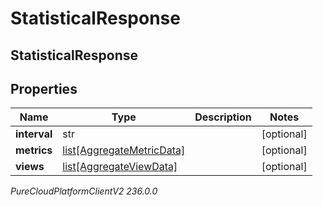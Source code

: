 # StatisticalResponse

## StatisticalResponse

## Properties

|Name | Type | Description | Notes|
|------------ | ------------- | ------------- | -------------|
| **interval** | str |  | [optional] |
| **metrics** | [list[AggregateMetricData]](AggregateMetricData) |  | [optional] |
| **views** | [list[AggregateViewData]](AggregateViewData) |  | [optional] |



_PureCloudPlatformClientV2 236.0.0_
